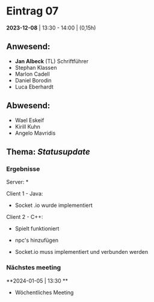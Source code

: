 # **Eintrag 07**
**2023-12-08** | 13:30 - 14:00 | (0,15h)

## **Anwesend**:

 * **Jan Albeck** (TL) Schriftführer
 * Stephan Klassen
 * Marlon Cadell
 * Daniel Borodin
 * Luca Eberhardt


## **Abwesend**:
 * Wael Eskeif
 * Kirill Kuhn
 * Angelo Mavridis

## **Thema**: *Statusupdate*

### Ergebnisse

Server:
* 


Client 1 - Java:
* Socket .io wurde implementiert

Client 2 - C++:
* Spielt funktioniert

* npc's hinzufügen
* Socket.io muss implementiert und verbunden werden

### Nächstes meeting

**2024-01-05 | 13:30 **
- Wöchentliches Meeting